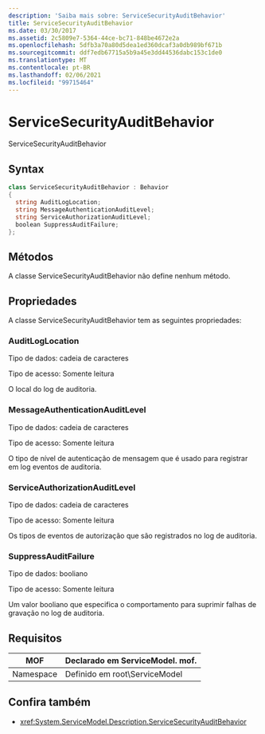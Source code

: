 ```yaml
---
description: 'Saiba mais sobre: ServiceSecurityAuditBehavior'
title: ServiceSecurityAuditBehavior
ms.date: 03/30/2017
ms.assetid: 2c5809e7-5364-44ce-bc71-848be4672e2a
ms.openlocfilehash: 5dfb3a70a80d5dea1ed360dcaf3a0db989bf671b
ms.sourcegitcommit: ddf7edb67715a5b9a45e3dd44536dabc153c1de0
ms.translationtype: MT
ms.contentlocale: pt-BR
ms.lasthandoff: 02/06/2021
ms.locfileid: "99715464"
---
```

# <a name="servicesecurityauditbehavior"></a>ServiceSecurityAuditBehavior

ServiceSecurityAuditBehavior  
  
## <a name="syntax"></a>Syntax  
  
```csharp  
class ServiceSecurityAuditBehavior : Behavior  
{  
  string AuditLogLocation;  
  string MessageAuthenticationAuditLevel;  
  string ServiceAuthorizationAuditLevel;  
  boolean SuppressAuditFailure;  
};  
```  
  
## <a name="methods"></a>Métodos  

 A classe ServiceSecurityAuditBehavior não define nenhum método.  
  
## <a name="properties"></a>Propriedades  

 A classe ServiceSecurityAuditBehavior tem as seguintes propriedades:  
  
### <a name="auditloglocation"></a>AuditLogLocation  

 Tipo de dados: cadeia de caracteres  
  
 Tipo de acesso: Somente leitura  
  
 O local do log de auditoria.  
  
### <a name="messageauthenticationauditlevel"></a>MessageAuthenticationAuditLevel  

 Tipo de dados: cadeia de caracteres  
  
 Tipo de acesso: Somente leitura  
  
 O tipo de nível de autenticação de mensagem que é usado para registrar em log eventos de auditoria.  
  
### <a name="serviceauthorizationauditlevel"></a>ServiceAuthorizationAuditLevel  

 Tipo de dados: cadeia de caracteres  
  
 Tipo de acesso: Somente leitura  
  
 Os tipos de eventos de autorização que são registrados no log de auditoria.  
  
### <a name="suppressauditfailure"></a>SuppressAuditFailure  

 Tipo de dados: booliano  
  
 Tipo de acesso: Somente leitura  
  
 Um valor booliano que especifica o comportamento para suprimir falhas de gravação no log de auditoria.  
  
## <a name="requirements"></a>Requisitos  
  
|MOF|Declarado em ServiceModel. mof.|  
|---------|-----------------------------------|  
|Namespace|Definido em root\ServiceModel|  
  
## <a name="see-also"></a>Confira também

- <xref:System.ServiceModel.Description.ServiceSecurityAuditBehavior>
